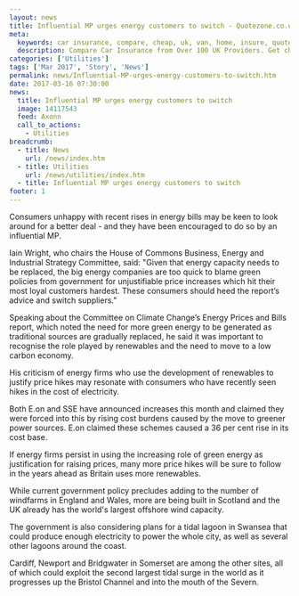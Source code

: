 ```yaml
---
layout: news
title: Influential MP urges energy customers to switch - Quotezone.co.uk
meta:
  keywords: car insurance, compare, cheap, uk, van, home, insure, quotes, online, comparison, bike, loans, life
  description: Compare Car Insurance from Over 100 UK Providers. Get cheap quotes online now using our fast, free, secure comparison site
categories: ['Utilities']
tags: ['Mar 2017', 'Story', 'News']
permalink: news/Influential-MP-urges-energy-customers-to-switch.htm
date: 2017-03-16 07:30:00
news:
  title: Influential MP urges energy customers to switch
  image: 14117543
  feed: Axonn
  call_to_actions:
    - Utilities
breadcrumb:
  - title: News
    url: /news/index.htm
  - title: Utilities
    url: /news/utilities/index.htm
  - title: Influential MP urges energy customers to switch
footer: 1
---
```


Consumers unhappy with recent rises in energy bills may be keen to look around for a better deal - and they have been encouraged to do so by an influential MP.

Iain Wright, who chairs the House of Commons Business, Energy and Industrial Strategy Committee, said: &quot;Given that energy capacity needs to be replaced, the big energy companies are too quick to blame green policies from government for unjustifiable price increases which hit their most loyal customers hardest. These consumers should heed the report&rsquo;s advice and switch suppliers.&quot;

Speaking about the Committee on Climate Change&rsquo;s Energy Prices and Bills report, which noted the need for more green energy to be generated as traditional sources are gradually replaced, he said it was important to recognise the role played by renewables and the need to move to a low carbon economy.

His criticism of energy firms who use the development of renewables to justify price hikes may resonate with consumers who have recently seen hikes in the cost of electricity.

Both E.on and SSE have announced increases this month and claimed they were forced into this by rising cost burdens caused by the move to greener power sources. E.on claimed these schemes caused a 36 per cent rise in its cost base.

If energy firms persist in using the increasing role of green energy as justification for raising prices, many more price hikes will be sure to follow in the years ahead as Britain uses more renewables.

While current government policy precludes adding to the number of windfarms in England and Wales, more are being built in Scotland and the UK already has the world&#39;s largest offshore wind capacity.

The government is also considering plans for a tidal lagoon in Swansea that could produce enough electricity to power the whole city, as well as several other lagoons around the coast.

Cardiff, Newport and Bridgwater in Somerset are among the other sites, all of which could exploit the second largest tidal surge in the world as it progresses up the Bristol Channel and into the mouth of the Severn.

